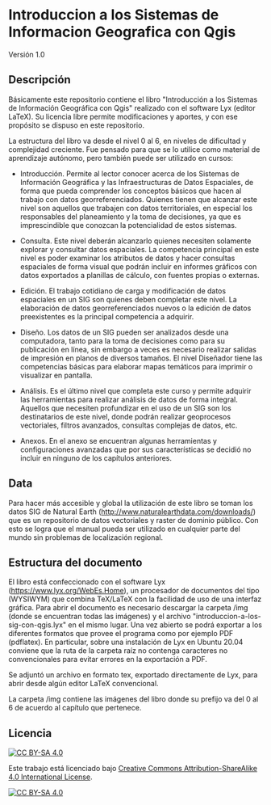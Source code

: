 # Introduccion a los Sistemas de Informacion Geografica con Qgis

Versión 1.0

## Descripción

Básicamente este repositorio contiene el libro "Introducción a los Sistemas de Información Geográfica con Qgis" realizado con el software Lyx (editor LaTeX). Su licencia libre permite modificaciones y aportes, y con ese propósito se dispuso en este repositorio.

La estructura del libro va desde el nivel 0 al 6, en niveles de dificultad y complejidad creciente. Fue pensado para que se lo utilice como material de aprendizaje autónomo, pero también puede ser utilizado en cursos:

- Introducción. Permite al lector conocer acerca de los Sistemas de Información Geográfica y las Infraestructuras de Datos Espaciales, de forma que pueda comprender los conceptos básicos que hacen al trabajo con datos georreferenciados. Quienes tienen que alcanzar este nivel son aquellos que trabajen con datos territoriales, en especial los responsables del planeamiento y la toma de decisiones, ya que es imprescindible que conozcan la potencialidad de estos sistemas.

- Consulta. Este nivel deberán alcanzarlo quienes necesiten solamente explorar y consultar datos espaciales. La competencia principal en este nivel es poder examinar los atributos de datos y hacer consultas espaciales de forma visual que podrán incluir en informes gráficos con datos exportados a planillas de cálculo, con fuentes propias o externas.

- Edición. El trabajo cotidiano de carga y modificación de datos espaciales en un SIG son quienes deben completar este nivel. La elaboración de datos georreferenciados nuevos o la edición de datos preexistentes es la principal competencia a adquirir.

- Diseño. Los datos de un SIG pueden ser analizados desde una computadora, tanto para la toma de decisiones como para su publicación en línea, sin embargo a veces es necesario realizar salidas de impresión en planos de diversos tamaños. El nivel Diseñador tiene las competencias básicas para elaborar mapas temáticos para imprimir o visualizar en pantalla.

- Análisis. Es el último nivel que completa este curso y permite adquirir las herramientas para realizar análisis de datos de forma integral. Aquellos que necesiten profundizar en el uso de un SIG son los destinatarios de este nivel, donde podrán realizar geoprocesos vectoriales, filtros avanzados, consultas complejas de datos, etc.

- Anexos. En el anexo se encuentran algunas herramientas y configuraciones avanzadas que por sus características se decidió no incluir en ninguno de los capítulos anteriores.

## Data

Para hacer más accesible y global la utilización de este libro se toman los datos SIG de Natural Earth (http://www.naturalearthdata.com/downloads/) que es un repositorio de datos vectoriales y raster de dominio público. Con esto se logra que el manual pueda ser utilizado en cualquier parte del mundo sin problemas
de localización regional.

## Estructura del documento

El libro está confeccionado con el software Lyx (https://www.lyx.org/WebEs.Home), un procesador de documentos del tipo (WYSIWYM) que combina TeX/LaTeX con la facilidad de uso de una interfaz gráfica. Para abrir el documento es necesario descargar la carpeta /img (donde se encuentran todas las imágenes) y el archivo "introduccion-a-los-sig-con-qgis.lyx" en el mismo lugar. Una vez abierto se podrá exportar a los diferentes formatos que provee el programa como por ejemplo PDF (pdflatex). En particular, sobre una instalación de Lyx en Ubuntu 20.04 conviene que la ruta de la carpeta raíz no contenga caracteres no convencionales para evitar errores en la exportación a PDF.

Se adjuntó un archivo en formato tex, exportado directamente de Lyx, para abrir desde algún editor LaTeX convencional.

La carpeta /img contiene las imágenes del libro donde su prefijo va del 0 al 6 de acuerdo al capítulo que pertenece. 

## Licencia

[![CC BY-SA 4.0][cc-by-sa-shield]][cc-by-sa]

Este trabajo está licenciado bajo
[Creative Commons Attribution-ShareAlike 4.0 International License][cc-by-sa].

[![CC BY-SA 4.0][cc-by-sa-image]][cc-by-sa]

[cc-by-sa]: http://creativecommons.org/licenses/by-sa/4.0/
[cc-by-sa-image]: https://licensebuttons.net/l/by-sa/4.0/88x31.png
[cc-by-sa-shield]: https://img.shields.io/badge/License-CC%20BY--SA%204.0-lightgrey.svg
